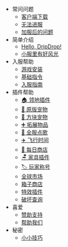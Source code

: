 * 常问问题
    * [客户端下载](download.md)
    * [无法进服](cantjoin.md)
    * [加服后的问题](firstjoin.md)
* 简单介绍
    * [Hello, DripDrop!](about.md)
    * [小服里有好风光](promote.md)
* 入服帮助
    * [游戏安装](installgame.md)
    * [基础指令](command.md)
    * [入服指南](joinproblem.md)
* 插件帮助
    * [🏠 领地插件](residence.md)
    * [🐖 原版宠物](mypet.md)
    * [🧊 方块宠物](companions.md)
    * [➕ 拓展物品](itemsadder.md)
    * [📀 全服点歌](allmusic.md)
    * [✈️ 飞行时间](fly.md)
    * [🏪 每日商店](dailyshop.md)
    * [🪑 家具插件](furniture.md)
    * [🏷️ 玩家称号](tags.md)
    * [全球市场](globalmarket.md)
    * [箱子商店](quickshop.md)
    * [特效插件](procosmetics.md)
    * [破坏查询](coreprotect.md)
* 喜爱
    * [赞助支持](donate.md)
    * [帮助我们](helpus.md)
* 秘密
    * [小小技巧](tips.md)